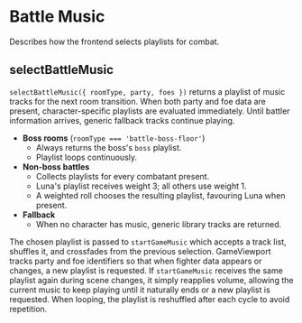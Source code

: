 # Battle Music

Describes how the frontend selects playlists for combat.

## selectBattleMusic
`selectBattleMusic({ roomType, party, foes })` returns a playlist of music
tracks for the next room transition. When both party and foe data are present,
character-specific playlists are evaluated immediately. Until battler
information arrives, generic fallback tracks continue playing.

- **Boss rooms** (`roomType === 'battle-boss-floor'`)
  - Always returns the boss's `boss` playlist.
  - Playlist loops continuously.
- **Non-boss battles**
  - Collects playlists for every combatant present.
  - Luna's playlist receives weight 3; all others use weight 1.
  - A weighted roll chooses the resulting playlist, favouring Luna when
    present.
- **Fallback**
  - When no character has music, generic library tracks are returned.

The chosen playlist is passed to `startGameMusic` which accepts a track list,
shuffles it, and crossfades from the previous selection. GameViewport tracks
party and foe identifiers so that when fighter data appears or changes, a new
playlist is requested. If `startGameMusic` receives the same playlist again
during scene changes, it simply reapplies volume, allowing the current music to
keep playing until it naturally ends or a new playlist is requested. When
looping, the playlist is reshuffled after each cycle to avoid repetition.
